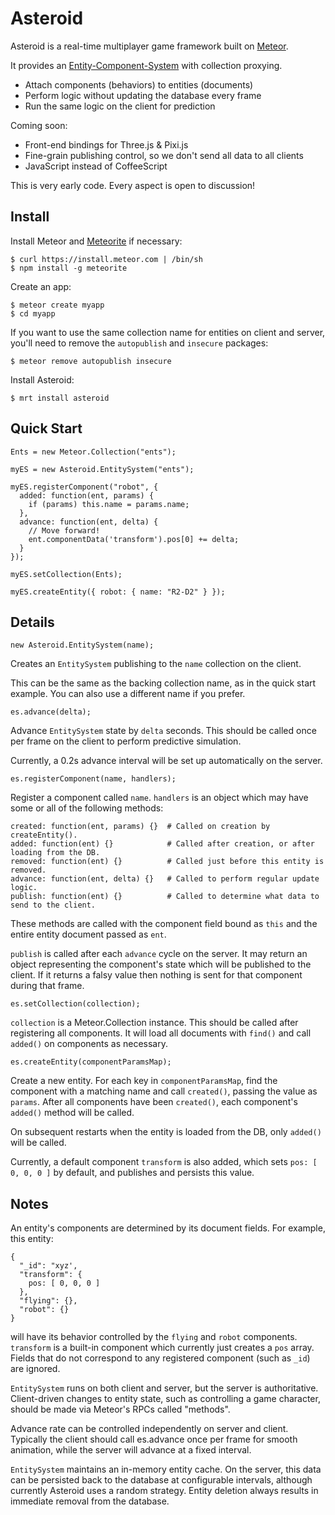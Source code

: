 Asteroid
========

Asteroid is a real-time multiplayer game framework built on [Meteor](http://www.meteor.com/).

It provides an [Entity-Component-System](http://en.wikipedia.org/wiki/Entity_component_system)
with collection proxying.

* Attach components (behaviors) to entities (documents)
* Perform logic without updating the database every frame
* Run the same logic on the client for prediction

Coming soon:

* Front-end bindings for Three.js & Pixi.js
* Fine-grain publishing control, so we don't send all data to all clients
* JavaScript instead of CoffeeScript

This is very early code.
Every aspect is open to discussion!

Install
-------

Install Meteor and [Meteorite](https://github.com/oortcloud/meteorite/) if necessary:

    $ curl https://install.meteor.com | /bin/sh
    $ npm install -g meteorite

Create an app:

    $ meteor create myapp
    $ cd myapp

If you want to use the same collection name for entities on client and server,
you'll need to remove the `autopublish` and `insecure` packages:

    $ meteor remove autopublish insecure

Install Asteroid:

    $ mrt install asteroid


Quick Start
-----------

    Ents = new Meteor.Collection("ents");

    myES = new Asteroid.EntitySystem("ents");

    myES.registerComponent("robot", {
      added: function(ent, params) {
        if (params) this.name = params.name;
      },
      advance: function(ent, delta) {
        // Move forward!
        ent.componentData('transform').pos[0] += delta;
      }
    });

    myES.setCollection(Ents);

    myES.createEntity({ robot: { name: "R2-D2" } });

Details
-------

    new Asteroid.EntitySystem(name);

Creates an `EntitySystem` publishing to the `name` collection on the client.

This can be the same as the backing collection name, as in the quick start example.
You can also use a different name if you prefer.

    es.advance(delta);

Advance `EntitySystem` state by `delta` seconds.
This should be called once per frame on the client to perform predictive simulation.

Currently, a 0.2s advance interval will be set up automatically on the server.

    es.registerComponent(name, handlers);

Register a component called `name`. `handlers` is an object which may have
some or all of the following methods:

    created: function(ent, params) {}  # Called on creation by createEntity().
    added: function(ent) {}            # Called after creation, or after loading from the DB.
    removed: function(ent) {}          # Called just before this entity is removed.
    advance: function(ent, delta) {}   # Called to perform regular update logic.
    publish: function(ent) {}          # Called to determine what data to send to the client.

These methods are called with the component field bound as `this`
and the entire entity document passed as `ent`.

`publish` is called after each `advance` cycle on the server.
It may return an object representing the component's state which will be
published to the client.
If it returns a falsy value then nothing is sent for that component during that frame.

    es.setCollection(collection);

`collection` is a Meteor.Collection instance.
This should be called after registering all components.
It will load all documents with `find()` and call `added()` on components as necessary.

    es.createEntity(componentParamsMap);

Create a new entity. For each key in `componentParamsMap`, find the component with a
matching name and call `created()`, passing the value as `params`.
After all components have been `created()`, each component's `added()` method will be called.

On subsequent restarts when the entity is loaded from the DB, only `added()` will be called.

Currently, a default component `transform` is also added, which sets `pos: [ 0, 0, 0 ]`
by default, and publishes and persists this value.

Notes
-----

An entity's components are determined by its document fields.
For example, this entity:

    {
      "_id": "xyz',
      "transform": {
        pos: [ 0, 0, 0 ]
      },
      "flying": {},
      "robot": {}
    }

will have its behavior controlled by the `flying` and `robot` components.
`transform` is a built-in component which currently just creates a `pos` array.
Fields that do not correspond to any registered component (such as `_id`) are ignored.

`EntitySystem` runs on both client and server, but the server is authoritative.
Client-driven changes to entity state, such as controlling a game character,
should be made via Meteor's RPCs called "methods".

Advance rate can be controlled independently on server and client.
Typically the client should call es.advance once per frame for smooth animation,
while the server will advance at a fixed interval.

`EntitySystem` maintains an in-memory entity cache.
On the server, this data can be persisted back to the database at configurable intervals,
although currently Asteroid uses a random strategy.
Entity deletion always results in immediate removal from the database.
